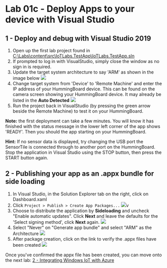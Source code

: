# Lab 01c - Deploy Apps to your device with Visual Studio 

## 1 - Deploy and debug with Visual Studio 2019

1. Open up the first lab project found in [C:\Labs\content\src\IoTLabs.TestApp\IoTLabs.TestApp.sln](file:///C:\Labs\content\src\IoTLabs.TestApp\IoTLabs.TestApp.sln)  
2. If prompted to log in with VisualStudio, simply close the window as no sign in is required.
3. Update the target system architecture to say 'ARM' as shown in the image below
![](./media/1_vs3.png)
4. Change target system from 'Device' to 'Remote Machine' and enter the IP address of your HummingBoard device. This can be found on the camera screen showing your HummingBoard device. It may already be listed in the **Auto Detected**
![](./media/1_vs2.png)
5. Run the project back in VisualStudio (by pressing the green arrow beside the Remote Machine) to test it on your HummingBoard. 

**Note:** the first deployment can take a few minutes.  You will know it has finished with the status message in the lower left corner of the app shows 'READY'. Then you should the app starting on your HummingBoard. 

**Hint:** If no sensor data is displayed, try changing the USB port the SensorTile is connected through to another port on the HummingBoard. Stop the application in Visual Studio using the STOP button, then press the START button again. 


## 2 - Publishing your app as an .appx bundle for side loading 

1. In Visual Studio, in the Solution Explorer tab on the right, click on Dashboard.xaml 
2. Click ```Project > Publish > Create App Packages...```
![](./media/1_createapppackages.png)v
3. Choose to distribute the application by **Sideloading** and uncheck "Enable automatic updates".  Click **Next** and leave the defaults for the 'Select signing method', click **Next** again.
![](./media/1_createapppackages4.png)
4. Select "Never" on "Generate app bundle" and select "ARM" as the Architecture 
![](./media/1_createapppackages2.png)
5. After package creation, click on the link to verify the .appx files have been created
![](./media/1_createapppackages5.png)


Once you've confirmed the appx file has been created, you can move onto the next lab: [2 - Integrating Windows IoT with Azure](./Lab02.md)